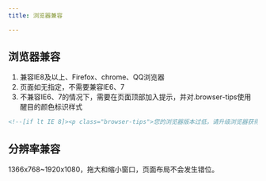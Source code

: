 ```yaml
---
title: 浏览器兼容

---
```


## 浏览器兼容
1. 兼容IE8及以上、Firefox、chrome、QQ浏览器
2. 页面如无指定，不需要兼容IE6、7
3. 不兼容IE6、7的情况下，需要在页面顶部加入提示，并对.browser-tips使用醒目的颜色标识样式
```html
<!--[if lt IE 8]><p class="browser-tips">您的浏览器版本过低，请升级浏览器获得更好的体验<p><![endif]-->
```
## 分辨率兼容
1366x768~1920x1080，拖大和缩小窗口，页面布局不会发生错位。
